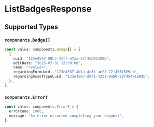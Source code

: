 # ListBadgesResponse


## Supported Types

### `components.Badge[]`

```typescript
const value: components.Badge[] = [
  {
    uuid: "123e4567-08b5-41ff-b7aa-22f45b92320b",
    editDate: "2025-07-01 12:00:00",
    name: "<value>",
    regardingFormUuid: "123e4567-4dfa-4e8f-ae21-22f450f529cb",
    regardingAssetTypeUuid: "123e4567-d9f1-4231-9a50-22f454e1e92b",
  },
];
```

### `components.ErrorT`

```typescript
const value: components.ErrorT = {
  errorCode: 1000,
  message: "An error occurred completing your request",
};
```

